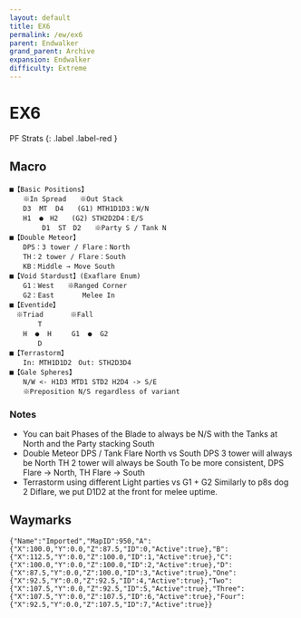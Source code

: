 ```yaml
---
layout: default
title: EX6
permalink: /ew/ex6
parent: Endwalker
grand_parent: Archive
expansion: Endwalker
difficulty: Extreme
---
```


# EX6

PF Strats 
{: .label .label-red }

## Macro

```
■【Basic Positions】
　　※In Spread　　※Out Stack 
　　D3  MT  D4　　(G1) MTH1D1D3：W/N
　　H1  ●　H2　　(G2) STH2D2D4：E/S
        D1  ST　D2　　※Party S / Tank N
■【Double Meteor】
　　DPS：3 tower / Flare：North                         
　　TH：2 tower / Flare：South
　　KB：Middle → Move South
■【Void Stardust】(Exaflare Enum)
　　G1：West　　※Ranged Corner
　　G2：East　　　  Melee In
■【Eventide】
　※Triad　　　　※Fall
　　　  T
　　H  ●  H　　　G1  ●  G2
　　　  D
■【Terrastorm】
　　In: MTH1D1D2　Out: STH2D3D4
■【Gale Spheres】
　　N/W <- H1D3 MTD1 STD2 H2D4 -> S/E
　　※Preposition N/S regardless of variant
```

### Notes
- You can bait Phases of the Blade to always be N/S with the Tanks at North and the Party stacking South
- Double Meteor DPS / Tank Flare North vs South
       DPS 3 tower will always be North
       TH 2 tower will always be South
       To be more consistent, DPS Flare -> North, TH Flare -> South
- Terrastorm using different Light parties vs G1 + G2
       Similarly to p8s dog 2 Diflare, we put D1D2 at the front for melee uptime.

## Waymarks

```
{"Name":"Imported","MapID":950,"A":{"X":100.0,"Y":0.0,"Z":87.5,"ID":0,"Active":true},"B":{"X":112.5,"Y":0.0,"Z":100.0,"ID":1,"Active":true},"C":{"X":100.0,"Y":0.0,"Z":100.0,"ID":2,"Active":true},"D":{"X":87.5,"Y":0.0,"Z":100.0,"ID":3,"Active":true},"One":{"X":92.5,"Y":0.0,"Z":92.5,"ID":4,"Active":true},"Two":{"X":107.5,"Y":0.0,"Z":92.5,"ID":5,"Active":true},"Three":{"X":107.5,"Y":0.0,"Z":107.5,"ID":6,"Active":true},"Four":{"X":92.5,"Y":0.0,"Z":107.5,"ID":7,"Active":true}}
```